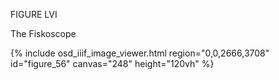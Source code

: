 FIGURE LVI

The Fiskoscope

{% include osd_iiif_image_viewer.html region="0,0,2666,3708" id="figure_56" canvas="248" height="120vh" %}
